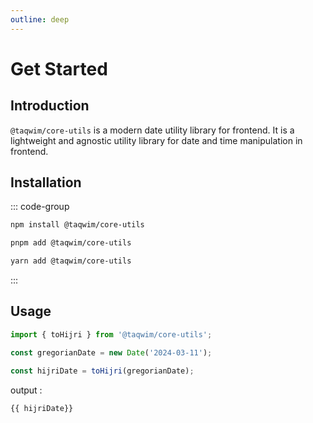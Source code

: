 ```yaml
---
outline: deep
---
```


<script setup>
import { toHijri } from '@taqwim/core-utils';
const gregorianDate = new Date('2024-03-11');

const hijriDate = toHijri(gregorianDate); 
</script>

# Get Started

## Introduction

`@taqwim/core-utils` is a modern date utility library for frontend. It is a lightweight and agnostic utility library for date and time manipulation in frontend.

## Installation

::: code-group

```bash [npm]
npm install @taqwim/core-utils
```
    
```bash [pnpm]
pnpm add @taqwim/core-utils
```
    
```bash  [yarn]
yarn add @taqwim/core-utils
```

:::

## Usage

```js
import { toHijri } from '@taqwim/core-utils';

const gregorianDate = new Date('2024-03-11');

const hijriDate = toHijri(gregorianDate); 
```

output : 

    {{ hijriDate}}
